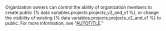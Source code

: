 Organization owners can control the ability of organization members to create public {% data variables.projects.projects_v2_and_v1 %}, or change the visibility of existing {% data variables.projects.projects_v2_and_v1 %} to public. For more information, see "[AUTOTITLE](/organizations/managing-organization-settings/allowing-project-visibility-changes-in-your-organization)."
